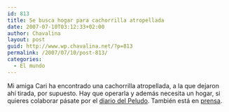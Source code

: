 ```yaml
---
id: 813
title: Se busca hogar para cachorrilla atropellada
date: 2007-07-10T03:12:33+02:00
author: Chavalina
layout: post
guid: http://www.wp.chavalina.net/?p=813
permalink: /2007/07/10/post-813/
categories:
  - El mundo
---
```

Mi amiga Cari ha encontrado una cachorrilla atropellada, a la que dejaron ahí tirada, por supuesto. Hay que operarla y además necesita un hogar, si quieres colaborar pásate por el <a href="http://peludin.blogspot.com/2007/07/se-busca-hogar-para-cachorrilla.html" target="_blank">diario del Peludo</a>. También está en <a href="http://www.laverdad.es/murcia/prensa/20070710/region_murcia/operacion-esperanza_20070710.html" target="_blank">prensa</a>.